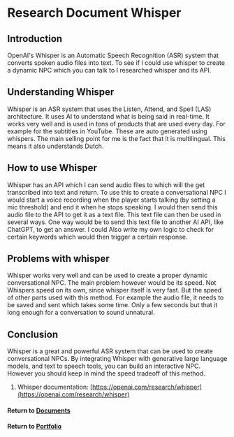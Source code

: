 # Research Document Whisper

## Introduction

OpenAI's Whisper is an Automatic Speech Recognition (ASR) system that converts spoken audio files into text. To see if I could use whisper to create a dynamic NPC which you can talk to I researched whisper and its API.

## Understanding Whisper

Whisper is an ASR system that uses the Listen, Attend, and Spell (LAS) architecture. It uses AI to understand what is being said in real-time. It works very well and is used in tons of products that are used every day. For example for the subtitles in YouTube. These are auto generated using whispers. The main selling point for me is the fact that it is multilingual. This means it also understands Dutch.

## How to use Whisper

Whisper has an API which I can send audio files to which will the get transcribed into text and return. To use this to create a conversational NPC I would start a voice recording when the player starts talking (by setting a mic threshold) and end it when he stops speaking. I would then send this audio file to the API to get it as a text file. This text file can then be used in several ways. One way would be to send this text file to another AI API, like ChatGPT, to get an answer. I could Also write my own logic to check for certain keywords which would then trigger a certain response.

## Problems with whisper
Whisper works very well and can be used to create a proper dynamic conversational NPC. The main problem however would be its speed. Not Whispers speed on its own, since whisper itself is very fast. But the speed of other parts used with this method. For example the audio file, it needs to be saved and sent which takes some time. Only a few seconds but that it long enough for a conversation to sound unnatural.

## Conclusion

Whisper is a great and powerful ASR system that can be used to create conversational NPCs. By integrating Whisper with generative large language models, and text to speech tools, you can build an interactive NPC. However you should keep in mind the speed tradeoff of this method.

1.  Whisper documentation: [https://openai.com/research/whisper](https://openai.com/research/whisper)

#### Return to [Documents](../Documents)
#### Return to [Portfolio](../README.md)
